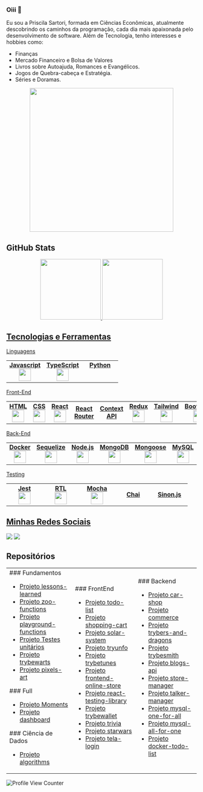 ### Oiii 👋

Eu sou a Priscila Sartori, formada em Ciências Econômicas, atualmente descobrindo os caminhos da programação, cada dia mais apaixonada pelo desenvolvimento de software.
Além de Tecnologia, tenho interesses e hobbies como:
- Finanças
- Mercado Financeiro e Bolsa de Valores
- Livros sobre Autoajuda, Romances e Evangélicos.
- Jogos de Quebra-cabeça e Estratégia.
- Séries e Doramas.

<div align="center">
   <img height="380em" src="https://tm.ibxk.com.br/2021/03/25/25173347450360.jpg?ims=1120x420"/>
</div>


## GitHub Stats
<div align="center">
  <a href="https://github.com/priscilaSartori">
  <img height="160em" src="https://github-readme-stats-sigma-five.vercel.app/api?username=priscilaSartori&show_icons=true&theme=dracula&include_all_commits=true&count_private=true"/>
  <img height="160em" src="https://github-readme-stats-sigma-five.vercel.app/api/top-langs/?username=priscilaSartori&layout=compact&langs_count=7&theme=dracula"/>
</div>
  

## Tecnologias e Ferramentas

<table width="320px">
  <tbody>
    <tr valign="top">Linguagens</tr>
     <tr valign="top">
      <td width="80px" align="center">
        <span><strong>Javascript</strong></span><br>
        <img height="32px" src="https://upload.vectorlogo.zone/logos/javascript/images/239ec8a4-163e-4792-83b6-3f6d96911757.svg">
      </td>
      <td width="80px" align="center">
        <span><strong>TypeScript</strong></span><br>
        <img height="32px" src="https://user-images.githubusercontent.com/106452876/226727689-f5bf535c-7f9f-4adf-8d61-b701f00775ff.png">
      </td>
      <td width="80px" align="center">
        <span><strong>Python</strong></span><br>
<!--         <img height="32px" src="https://user-images.githubusercontent.com/106452876/226727689-f5bf535c-7f9f-4adf-8d61-b701f00775ff.png"> -->
      </td>
    </tr>
  </tbody>
</table>

<table width="320px">
  <tbody>
    <tr valign="top">
      <tr valign="top">Front-End</tr>
      <td width="80px" align="center">
        <span><strong>HTML</strong></span><br>
        <img height="32" src="https://cdn.jsdelivr.net/gh/devicons/devicon/icons/html5/html5-original.svg">
      </td>
      <td width="80px" align="center">
        <span><strong>CSS</strong></span><br>
        <img height="32px" src="https://cdn.jsdelivr.net/gh/devicons/devicon/icons/css3/css3-original.svg">
      </td>
      <td width="80px" align="center">
        <span><strong>React</strong></span><br>
        <img height="32px" src="https://cdn.jsdelivr.net/gh/devicons/devicon/icons/react/react-original.svg">
      </td>
     <td width="80px" align="center">
        <span><strong>React Router</strong></span><br>
<!--         <img height="32px" src="https://upload.vectorlogo.zone/logos/getbootstrap/images/987f8f6c-263a-47b1-a85d-853cfca215d9.svg"> -->
      </td>
      <td width="80px" align="center">
        <span><strong>Context API</strong></span><br>
<!--         <img height="32px" src="https://upload.vectorlogo.zone/logos/getbootstrap/images/987f8f6c-263a-47b1-a85d-853cfca215d9.svg"> -->
      </td>
      <td width="80px" align="center">
        <span><strong>Redux</strong></span><br>
        <img height="32" src="https://cdn.worldvectorlogo.com/logos/redux.svg">
      </td>
      <td width="80px" align="center">
        <span><strong>Tailwind</strong></span><br>
        <img height="32px" src="https://user-images.githubusercontent.com/106452876/222272710-d163957e-5ec1-4d91-b0b0-501287eb56a4.svg">
      </td>
      <td width="80px" align="center">
        <span><strong>Bootstrap</strong></span><br>
        <img height="32px" src="https://upload.vectorlogo.zone/logos/getbootstrap/images/987f8f6c-263a-47b1-a85d-853cfca215d9.svg">
      </td>
    </tr>
  </tbody>
</table>

<table width="320px">
   <tbody>
      <tr valign="top">
      <tr valign="top">Back-End</tr>
         <td width="80px" align="center">
            <span><strong>Docker</strong></span><br>
            <img height="32px" src="https://user-images.githubusercontent.com/106452876/222271389-74be460b-5aab-45fb-be58-ea17daf1ba6f.svg">
         </td>
         <td width="80px" align="center">
            <span><strong>Sequelize</strong></span><br>
            <img height="32px" src="https://camo.githubusercontent.com/a2ef2bb116ae565bb254cbb11194dae357eb7582a8babeab337bd3932687d63d/68747470733a2f2f63646e2e6a7364656c6976722e6e65742f67682f64657669636f6e732f64657669636f6e2f69636f6e732f73657175656c697a652f73657175656c697a652d6f726967696e616c2e737667">
         </td>
         <td width="80px" align="center">
            <span><strong>Node.js</strong></span><br>
            <img height="32px" src="https://user-images.githubusercontent.com/106452876/222271452-10564e57-06b4-42b8-9d8a-7b71a2a4aef9.svg">
         </td>
         <td width="80px" align="center">
            <span><strong>MongoDB</strong></span><br>
            <img height="32px" src="https://github.com/joanamds/joanamds/assets/106452876/99a8a0f3-61d0-4903-836e-c10fe7522953">
         </td>
         <td width="80px" align="center">
            <span><strong>Mongoose</strong></span><br>
            <img height="32px" src="https://github.com/joanamds/joanamds/assets/106452876/fb984b6c-bbc9-4327-b517-a79566349c2f">
         </td>
         <td width="80px" align="center">
            <span><strong>MySQL</strong></span><br>
            <img height="32px" src="https://user-images.githubusercontent.com/106452876/222271417-3c2f7bd1-df2c-4603-90a2-b88522e74f64.svg">
         </td>
         <td width="80px" align="center">
            <span><strong>JWT</strong></span><br>
            <img height="32px" src="https://user-images.githubusercontent.com/106452876/230504372-baa2f18b-46e1-47d2-9ff7-5fde104da593.png">
         </td>
         <td width="80px" align="center">
            <span><strong>Joi</strong></span><br>
<!--             <img height="32px" src="https://user-images.githubusercontent.com/106452876/230504372-baa2f18b-46e1-47d2-9ff7-5fde104da593.png"> -->
         </td>
         <td width="80px" align="center">
            <span><strong>Express</strong></span><br>
<!--             <img height="32px" src="https://user-images.githubusercontent.com/106452876/222271389-74be460b-5aab-45fb-be58-ea17daf1ba6f.svg"> -->
         </td>
      </tr>
   </tbody>
 </table>
 
<table width="320px">
   <tbody>
      <tr valign="top">
         <tr valign="top">Testing</tr>
         <td width="80px" align="center">
            <span><strong>Jest</strong></span><br>
            <img height="32px" src="https://www.vectorlogo.zone/logos/jestjsio/jestjsio-icon.svg">
         </td>
         <td width="80px" align="center">
            <span><strong>RTL</strong></span><br>
            <img height="32" src="https://testing-library.com/img/octopus-128x128.png">
         </td>
         <td width="80px" align="center">
            <span><strong>Mocha</strong></span><br>
            <img height="32px" src="https://user-images.githubusercontent.com/106452876/230504717-a817b49b-e044-4fa5-905c-d675c808d53e.svg">
         </td>
         <td width="80px" align="center">
            <span><strong>Chai</strong></span><br>
<!--             <img height="32px" src="https://user-images.githubusercontent.com/106452876/230504717-a817b49b-e044-4fa5-905c-d675c808d53e.svg"> -->
         </td>
         <td width="80px" align="center">
            <span><strong>Sinon.js</strong></span><br>
<!--             <img height="32px" src="https://user-images.githubusercontent.com/106452876/230504717-a817b49b-e044-4fa5-905c-d675c808d53e.svg"> -->
         </td>
      </tr>
   </tbody>
 </table>
   
  
## Minhas Redes Sociais
  <div>
  <a href="https://www.linkedin.com/in/priscila-sartori" target="_blank"><img src="https://img.shields.io/badge/-LinkedIn-%230077B5?style=for-the-badge&logo=linkedin&logoColor=white" target="_blank"></a>
  <a href = "mailto:priscilasartori2@gmail.com"><img src="https://img.shields.io/badge/-Gmail-%23333?style=for-the-badge&logo=gmail&logoColor=white" target="_blank"></a>
  
 <!-- ![snake gif](https://github.com/priscilaSartori/priscilaSartori/blob/output/github-contribution-grid-snake.svg)-->
  </div>

## Repositórios
<table>
   <tbody>
      <td>
         ### Fundamentos
         <div>
            <ul>
               <li><a href="https://github.com/priscilaSartori/project-lessons-learned">Projeto lessons-learned</a></li>
               <li><a href="https://github.com/priscilaSartori/project-zoo-functions-project">Projeto zoo-functions</a></li>
               <li><a href="https://github.com/priscilaSartori/project-playground-functions">Projeto playground-functions</a></li>
               <li><a href="https://github.com/priscilaSartori/project-js-unit-tests">Projeto Testes unitários</a></li>
               <li><a href="https://github.com/priscilaSartori/project-trybewarts">Projeto trybewarts</a></li>
               <li><a href="https://github.com/priscilaSartori/project-pixels-art">Projeto pixels-art</a></li>
            </ul>
         </div>
         ### Full
         <div>
            <ul>
               <li><a href="https://github.com/priscilaSartori/project-moments">Projeto Moments</a></li>
               <li><a href="https://github.com/priscilaSartori/dashboard-fullstack-angular-express">Projeto dashboard</a></li>     
            </ul>
         </div>
         ### Ciência de Dados
         <div>
            <ul>
               <li><a href="https://github.com/priscilaSartori/project-algorithms">Projeto algorithms</a></li>
            </ul>
         </div>
      </td>
      <td>
         ### FrontEnd
         <div>
            <ul>
               <li><a href="https://github.com/priscilaSartori/project-todo-list">Projeto todo-list</a></li>
               <li><a href="https://github.com/priscilaSartori/project-shopping-cart">Projeto shopping-cart</a></li>
               <li><a href="https://github.com/priscilaSartori/project-solar-system">Projeto solar-system</a></li>
               <li><a href="https://github.com/priscilaSartori/project-tryunfo">Projeto tryunfo</a></li>
               <li><a href="https://github.com/priscilaSartori/project-trybetunes">Projeto trybetunes</a></li>
               <li><a href="https://github.com/priscilaSartori/project-frontend-online-store">Projeto frontend-online-store</a></li>
               <li><a href="https://github.com/priscilaSartori/project-react-testing-library">Projeto react-testing-library</a></li>
               <li><a href="https://github.com/priscilaSartori/project-trybewallet">Projeto trybewallet</a></li>
               <li><a href="https://github.com/priscilaSartori/project-trivia">Projeto trivia</a></li>
               <li><a href="https://github.com/priscilaSartori/project-starwars">Projeto starwars</a></li>
               <li><a href="https://github.com/priscilaSartori/project-codante-tela-login-tailwind">Projeto tela-login</a></li>     
            </ul>
         </div> 
      </td>
      <td>
         ### Backend
         <div>
            <ul>
               <li><a href="https://github.com/priscilaSartori/project-car-shop">Projeto car-shop</a></li>
               <li><a href="https://github.com/priscilaSartori/project-mongodb-commerce">Projeto commerce</a></li>
               <li><a href="https://github.com/priscilaSartori/project-trybers-and-dragons">Projeto trybers-and-dragons</a></li>
               <li><a href="https://github.com/priscilaSartori/project-trybesmith">Projeto trybesmith</a></li>
               <li><a href="https://github.com/priscilaSartori/project-blogs-api">Projeto blogs-api</a></li>
               <li><a href="https://github.com/priscilaSartori/project-store-manager">Projeto store-manager</a></li>
               <li><a href="https://github.com/priscilaSartori/project-talker-manager">Projeto talker-manager</a></li>
               <li><a href="https://github.com/priscilaSartori/project-mysql-one-for-all">Projeto mysql-one-for-all</a></li>
               <li><a href="https://github.com/priscilaSartori/project-mysql-all-for-one">Projeto mysql-all-for-one</a></li>
               <li><a href="https://github.com/priscilaSartori/project-docker-todo-list">Projeto docker-todo-list</a></li>
            </ul>
         </div>
      </td>
   </tbody>
</table>

![Profile View Counter](https://komarev.com/ghpvc/?username=priscilaSartori)
